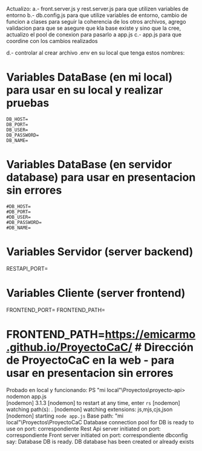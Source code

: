 Actualizo:
a.- front.server.js y rest.server.js para que utilizen variables de entorno
b.- db.config.js para que utilize variables de entorno, cambio de funcion a clases para seguir la coherencia de los otros archivos, agrego validacion 
para que se asegure que kla base existe y sino que la cree, actualizo el pool de conexion para pasarlo a app.js
c.- app.js para que coordine con los cambios realizados

d.- controlar al crear archivo .env en su local que tenga estos nombres:
# Variables DataBase (en mi local) para usar en su local y realizar pruebas
    DB_HOST=
    DB_PORT=
    DB_USER=     
    DB_PASSWORD=
    DB_NAME= 

# Variables DataBase (en servidor database) para usar en presentacion sin errores
    #DB_HOST=
    #DB_PORT=
    #DB_USER=   
    #DB_PASSWORD=
    #DB_NAME=

# Variables Servidor (server backend)
RESTAPI_PORT=

# Variables Cliente (server frontend)
FRONTEND_PORT= 
FRONTEND_PATH=
# FRONTEND_PATH=https://emicarmo.github.io/ProyectoCaC/  # Dirección de ProyectoCaC en la web - para usar en presentacion sin errores

Probado en local y funcionando:
PS "mi local"\Proyectos\proyecto-api> nodemon app.js                                                                                                 
[nodemon] 3.1.3
[nodemon] to restart at any time, enter `rs`
[nodemon] watching path(s): *.*
[nodemon] watching extensions: js,mjs,cjs,json
[nodemon] starting `node app.js`
Base path: "mi local"\Proyectos\ProyectoCaC
Database connection pool for DB is ready to use on port: correspondiente
Rest Api server initiated on  port: correspondiente
Front server initiated on  port: correspondiente
dbconfig say: Database DB is ready.
DB database has been created or already exists
